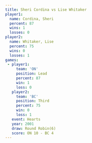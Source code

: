 ```yaml
---
title: Sheri Cordina vs Lise Whitaker
player1:              
  name: Cordina, Sheri
  percent: 87         
  wins: 1             
  losses: 0           
player2:              
  name: Whitaker, Lise
  percent: 75         
  wins: 0             
  losses: 1           
games:
 - player1:        
     team: 'ON'    
     position: Lead
     percent: 87   
     win: 1        
     loss: 0       
   player2:         
     team: 'BC'     
     position: Third
     percent: 75    
     win: 0         
     loss: 1        
   event: Hearts       
   year: 2001          
   draw: Round Robin(6)
   score: ON 10 - BC 4 
---
```

